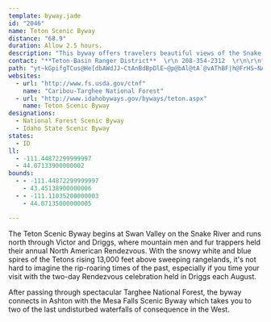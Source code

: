 ```yaml
---
template: byway.jade
id: "2046"
name: Teton Scenic Byway
distance: "68.9"
duration: Allow 2.5 hours.
description: "This byway offers travelers beautiful views of the Snake River Valley, the western slope of the Tetons, and the Falls River."
contact: "**Teton-Basin Ranger District**  \r\n 208-354-2312  \r\n\r\n**[Caribou-Targhee National Forest](http://www.fs.fed.us/r4/caribou-targhee/)**  \r\n208-524-7500\r\n\r\n**[Yellowstone-Teton Territory](http://www.yellowstoneteton.org/)**\r\n"
path: "yt~kGpifgTCus@He[dbAWdJJ~CtAnBdBpDlE~@p@bAl@tA`@vAThBF|h@FrHS~NA`SXtn@R~GEbn@JdFKrBaArA}A`@{@|@mDJsB?wBg@iQDgGxBkRr@}Bt@_BvCgDhPiIp@YlDk@pHEtLLdMArTSfZEbEWjAa@lAy@|@}@|@oA`@_A`AeDRyBFa^JmKh@m{EIoaCB{fADcBbB}L~@qD|@{BnB_EfCiD~CyCnKgGbGmEbGeG~AmBpDgF~AgCrEoJfSsj@lCeGbByB|VyY~AsCbAyDXyB~@iPhAoLb@wCfMew@lAmGdBoFrCyEf[o^|A}Ct@wCf@mEGiFQwB_AmEgC_FiSs\\Yq@o@oCU_BIgCDyCNqApGmc@d@sEfTarEIyHOmD_@kEqDgXeAqJUiDGgHlAgz@aAqLGmCLkCnAmLJiCEmCs@mNJyDf@sC^gA~@yBrAyAbAs@jAe@pB_@`@?jXjAbDK~BeAbAy@rP}ObC_ArGk@hB_@lBoA|BiCn@mAr@gBZmArAkLDuEK_AgBcISwAG_BMwm@D}AV{BXsAf@kBfAmBlAmAtA_AhBk@rQGfd@@tF{@jJqBj^cInB_@bMcA~HJvBRpDp@z_@|K`HtAtM@v`BYde@d@rWq@r^LnPGbMVtVC`QPrPEjDLzQD~Xf@pf@Zz|El@MwdBVaFd@yBr@sBj@mAlAmBxB}ArB_ArAU~t@HhCIrBq@hBsAlBsCh@yAZqARiBP_DvBsr@n@aLVgBt@{Cn@eB~@aBzF{ItAwC|@aDt@uHN_qCR_EN{Ax@sDZ}@lA_CzAiBxAqA`Bs@nA[fEUdODtr@G`oAe@xqBPzFEv|@Vxd@BtQGnYPnv@CfYP`YEbIFhd@ArDKdKuA`E_@rIKpFDjn@?bw@LrlBBxcKt@~CPdJ~AhR?NrUDb^b@dDdArDrA|BnBxB|k@~h@fBdChAfCRp@t@tEJxFa@f~FNxBTdAf@|AtApAbCx@dMpBxx@vNhDv@pC`ArCrCpGxJrCfDtBlBrClDlI`N`AnBj@bBbE|STtAHpAKlBOr@oBzEGv@ArAZ~EArCOdQIpBO`Bc@vBaDnJk@dAiCfCs@xAi@~A_@fD?rAHr@Jj@l@lAx@v@hFrBrA~@~AzAlA~AXj@Px@Ft@?hA}Dx\\yAfLiBvKc@jJsBtME~@DxBr@tG?bGp@jCp@fBJp@?`BuA~GOhC]nBe@fA_AtA]hAKf@?xA^zAh@~@xBdBXp@dA`IfBfGJfBCx@W~BIzAHjA^v@^`@l@^fBJv@C`@Hx@f@^r@\\~AH`EP~@Xj@h@r@VLxFjAlAd@~AtAv@hAdGtLvDzGjGlIdCtBlE`Fn@lARt@XfBCfBKr@cDfIsBfIqGh_@O|BExBDvBXnDxDzSbAzDdCrHjD`MbCrJlGbUfIr\\hAtCr@xAhN`Un@jAx@tBZ`CZlPp@zD^|@dAtAlA~@fIdFzK`JxChCjHdI~ArAdBr@fGbAzAf@j@^lCzB~PhPdC|CtDpI`Lp[hCfGbB~CbIhLvBjCfDdDdP|Q~@rBhCfIx@jB~A`CjD~CtAzAnApB`B~ChC|Fd@~A|@jEvBtMfBvIv@dC~A~ChA`Bn@~@lClCnAjBr@rCtAxDv@~@tB`A~NdDl@XdA`Al@dAtBlFfD|GfJdPb@fAdArDxBrKn@tA`BlBnUhVzHxIbDlCpFr@nDSbDeAbg@eZbQmNdDsA`CYbm@KdE{A`BkAjAwAdC{E~LqYlHkUrA{ErAyHn@gC|BwEjKkRt@}BfE_XZsAh@eAl@u@d@]vDmAxAMbAD~C`AdCD`R_C`E@fNpD~B~@|AfAjAlAjEfFxAxBjl@hbA"
websites: 
  - url: "http://www.fs.usda.gov/ctnf"
    name: "Caribou-Targhee National Forest"
  - url: "http://www.idahobyways.gov/byways/teton.aspx"
    name: Teton Scenic Byway
designations: 
  - National Forest Scenic Byway
  - Idaho State Scenic Byway
states: 
  - ID
ll: 
  - -111.44872299999997
  - 44.07133900000002
bounds: 
  - - -111.44872299999997
    - 43.45138900000006
  - - -111.11035200000003
    - 44.07135000000005

---
```


The Teton Scenic Byway begins at Swan Valley on the Snake River and runs north through Victor and Driggs, where mountain men and fur trappers held their annual North American Rendezvous. With the snowy white and blue spires of the Tetons rising 13,000 feet above
sweeping rangelands, it's not hard to imagine the rip-roaring times of the past, especially if you time your visit with the two-day Rendezvous celebration held in Driggs each August.

After passing through spectacular Targhee National Forest, the byway connects in Ashton with the Mesa Falls Scenic Byway which takes you to two of the last undisturbed waterfalls of consequence in the West.
